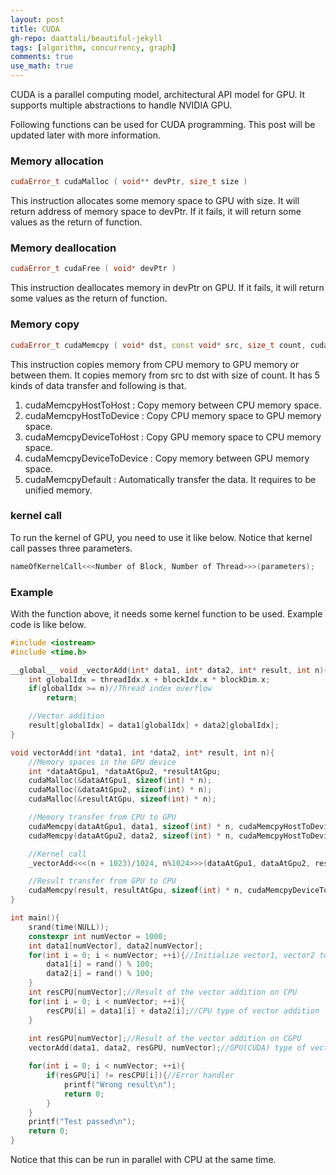 ```yaml
---
layout: post
title: CUDA
gh-repo: daattali/beautiful-jekyll
tags: [algorithm, concurrency, graph]
comments: true
use_math: true
---
```


CUDA is a parallel computing model, architectural API model for GPU.
It supports multiple abstractions to handle NVIDIA GPU.

Following functions can be used for CUDA programming.
This post will be updated later with more information.

### Memory allocation ###
```cpp
​cudaError_t cudaMalloc ( void** devPtr, size_t size ) 
```
This instruction allocates some memory space to GPU with size.
It will return address of memory space to devPtr.
If it fails, it will return some values as the return of function.

### Memory deallocation ###
```cpp
cudaError_t cudaFree ( void* devPtr )
```
This instruction deallocates memory in devPtr on GPU.
If it fails, it will return some values as the return of function.
    
### Memory copy ###
```cpp
cudaError_t cudaMemcpy ( void* dst, const void* src, size_t count, cudaMemcpyKind kind )
```
This instruction copies memory from CPU memory to GPU memory or between them.
It copies memory from src to dst with size of count.
It has 5 kinds of data transfer and following is that.
1. cudaMemcpyHostToHost : Copy memory between CPU memory space.
2. cudaMemcpyHostToDevice : Copy CPU memory space to GPU memory space.
3. cudaMemcpyDeviceToHost : Copy GPU memory space to CPU memory space.
4. cudaMemcpyDeviceToDevice : Copy memory between GPU memory space.
5. cudaMemcpyDefault : Automatically transfer the data. It requires to be unified memory.

### kernel call ###

To run the kernel of GPU, you need to use it like below.
Notice that kernel call passes three parameters.

```cpp
nameOfKernelCall<<<Number of Block, Number of Thread>>>(parameters);
```

### Example ###

With the function above, it needs some kernel function to be used.
Example code is like below.

```cpp
#include <iostream>
#include <time.h>

__global__ void _vectorAdd(int* data1, int* data2, int* result, int n){
    int globalIdx = threadIdx.x + blockIdx.x * blockDim.x;
    if(globalIdx >= n)//Thread index overflow
        return;

    //Vector addition
    result[globalIdx] = data1[globalIdx] + data2[globalIdx];
}

void vectorAdd(int *data1, int *data2, int* result, int n){
    //Memory spaces in the GPU device
    int *dataAtGpu1, *dataAtGpu2, *resultAtGpu;
    cudaMalloc(&dataAtGpu1, sizeof(int) * n);
    cudaMalloc(&dataAtGpu2, sizeof(int) * n);
    cudaMalloc(&resultAtGpu, sizeof(int) * n);

    //Memory transfer from CPU to GPU
    cudaMemcpy(dataAtGpu1, data1, sizeof(int) * n, cudaMemcpyHostToDevice);
    cudaMemcpy(dataAtGpu2, data2, sizeof(int) * n, cudaMemcpyHostToDevice);

    //Kernel call
    _vectorAdd<<<(n + 1023)/1024, n%1024>>>(dataAtGpu1, dataAtGpu2, resultAtGpu, n);

    //Result transfer from GPU to CPU
    cudaMemcpy(result, resultAtGpu, sizeof(int) * n, cudaMemcpyDeviceToHost);
}

int main(){
    srand(time(NULL));
    constexpr int numVector = 1000;
    int data1[numVector], data2[numVector];
    for(int i = 0; i < numVector; ++i){//Initialize vector1, vector2 to some random values
        data1[i] = rand() % 100;
        data2[i] = rand() % 100;
    }
    int resCPU[numVector];//Result of the vector addition on CPU
    for(int i = 0; i < numVector; ++i){
        resCPU[i] = data1[i] + data2[i];//CPU type of vector addition
    }
    
    int resGPU[numVector];//Result of the vector addition on CGPU
    vectorAdd(data1, data2, resGPU, numVector);//GPU(CUDA) type of vector addition

    for(int i = 0; i < numVector; ++i){
        if(resGPU[i] != resCPU[i]){//Error handler
            printf("Wrong result\n");
            return 0;
        }
    }
    printf("Test passed\n");
    return 0;
}
```


Notice that this can be run in parallel with CPU at the same time.
